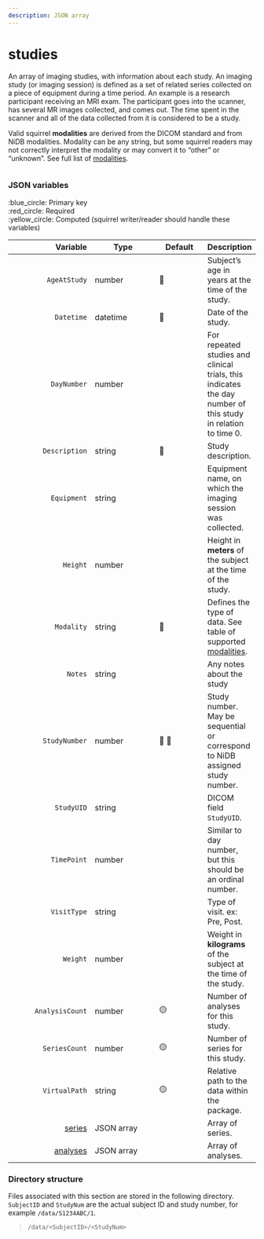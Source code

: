 ```yaml
---
description: JSON array
---
```


# studies

An array of imaging studies, with information about each study. An imaging study (or imaging session) is defined as a set of related series collected on a piece of equipment during a time period. An example is a research participant receiving an MRI exam. The participant goes into the scanner, has several MR images collected, and comes out. The time spent in the scanner and all of the data collected from it is considered to be a study.

Valid squirrel **modalities** are derived from the DICOM standard and from NiDB modalities. Modality can be any string, but some squirrel readers may not correctly interpret the modality or may convert it to “other” or “unknown”. See full list of [modalities](../../../../modalities.md).

<figure><img src="https://mermaid.ink/img/pako:eNqVlEFvgjAUx78KqSHBRBazsAtLPG2XZdmSeVu4POlDOoGStmwS43dfSykKelAO9P3b37-vfU85kJRTJDHZCqhz7_0rqTz9CM5V8Lb-_OiieRiuKCgIzGv-fEL0fA3pDrYY9ON0ldVYsAplMEQTAvc1ClZipWRwFk8okzikLFWMVyDaYKLnFu5mw9VW8KaGCopW6sSd8px0-_aobDY_mOrULnDrThtGNZTpjfrxCsE3EsUvmMPI4FxcYVml9LK-YgeP1EDbRCa1LofJ3A2Xy_ZSTAYucIjvW0v4YBokoJQZK0yPTOigS9QUxYBy1GjfP-uLwU7SwiftdRNz5xt63p2jF9bj1MThLmIMLrYGp0aG4QqqLdAbjm-YIp5lWbbQ1RJ8hyEFmYMQ0MaPY9Moyz3GSRXusY5KcYtxYh86eovXevofzWDAp-VyYS3xLIqiPg7_GFV5HNV7siAlihIY1R-Hg9kqISrHEhMS65BiBk2hEpJUR402tS4-vlKmuCBxBoXEBYFG8XVbpSRWokEHvTDQ35rSTeo_6jfnZW86_gPjwJGq?type=png" alt=""><figcaption></figcaption></figure>

### JSON variables

:blue\_circle: Primary key\
:red\_circle: Required\
:yellow\_circle: Computed (squirrel writer/reader should handle these variables)

<table data-full-width="true"><thead><tr><th width="186" align="right">Variable</th><th width="151">Type</th><th width="101">Default</th><th>Description</th></tr></thead><tbody><tr><td align="right"><code>AgeAtStudy</code></td><td>number</td><td><span data-gb-custom-inline data-tag="emoji" data-code="1f534">🔴</span></td><td>Subject’s age in years at the time of the study.</td></tr><tr><td align="right"><code>Datetime</code></td><td>datetime</td><td><span data-gb-custom-inline data-tag="emoji" data-code="1f534">🔴</span></td><td>Date of the study.</td></tr><tr><td align="right"><code>DayNumber</code></td><td>number</td><td></td><td>For repeated studies and clinical trials, this indicates the day number of this study in relation to time 0.</td></tr><tr><td align="right"><code>Description</code></td><td>string</td><td><span data-gb-custom-inline data-tag="emoji" data-code="1f534">🔴</span></td><td>Study description.</td></tr><tr><td align="right"><code>Equipment</code></td><td>string</td><td></td><td>Equipment name, on which the imaging session was collected.</td></tr><tr><td align="right"><code>Height</code></td><td>number</td><td></td><td>Height in <strong>meters</strong> of the subject at the time of the study.</td></tr><tr><td align="right"><code>Modality</code></td><td>string</td><td><span data-gb-custom-inline data-tag="emoji" data-code="1f534">🔴</span></td><td>Defines the type of data. See table of supported <a href="../../../../modalities.md">modalities</a>.</td></tr><tr><td align="right"><code>Notes</code></td><td>string</td><td></td><td>Any notes about the study</td></tr><tr><td align="right"><code>StudyNumber</code></td><td>number</td><td><span data-gb-custom-inline data-tag="emoji" data-code="1f534">🔴</span> <span data-gb-custom-inline data-tag="emoji" data-code="1f535">🔵</span></td><td>Study number. May be sequential or correspond to NiDB assigned study number.</td></tr><tr><td align="right"><code>StudyUID</code></td><td>string</td><td></td><td>DICOM field <code>StudyUID</code>.</td></tr><tr><td align="right"><code>TimePoint</code></td><td>number</td><td></td><td>Similar to day number, but this should be an ordinal number.</td></tr><tr><td align="right"><code>VisitType</code></td><td>string</td><td></td><td>Type of visit. ex: Pre, Post.</td></tr><tr><td align="right"><code>Weight</code></td><td>number</td><td></td><td>Weight in <strong>kilograms</strong> of the subject at the time of the study.</td></tr><tr><td align="right"><code>AnalysisCount</code></td><td>number</td><td><span data-gb-custom-inline data-tag="emoji" data-code="1f7e1">🟡</span></td><td>Number of analyses for this study.</td></tr><tr><td align="right"><code>SeriesCount</code></td><td>number</td><td><span data-gb-custom-inline data-tag="emoji" data-code="1f7e1">🟡</span></td><td>Number of series for this study.</td></tr><tr><td align="right"><code>VirtualPath</code></td><td>string</td><td><span data-gb-custom-inline data-tag="emoji" data-code="1f7e1">🟡</span></td><td>Relative path to the data within the package.</td></tr><tr><td align="right"><a href="series/">series</a></td><td>JSON array</td><td></td><td>Array of series.</td></tr><tr><td align="right"><a href="analysis.md">analyses</a></td><td>JSON array</td><td></td><td>Array of analyses.</td></tr></tbody></table>

### Directory structure

Files associated with this section are stored in the following directory. `SubjectID` and `StudyNum` are the actual subject ID and study number, for example `/data/S1234ABC/1`.

> `/data/<SubjectID>/<StudyNum>`
